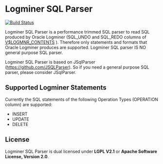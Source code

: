 # Logminer SQL Parser

[![Build Status](https://travis-ci.com/thake/logminer-sql-parser.svg?branch=master)](https://travis-ci.com/thake/logminer-sql-parser)

Logminer SQL Parser is a performance trimmed SQL parser to read SQL produced by Oracle Logminer (SQL_UNDO and SQL_REDO columns of
 [V$LOGMNR_CONTENTS](https://docs.oracle.com/cd/B28359_01/server.111/b28320/dynviews_2033.htm]) ). Therefore only statements 
and formats that Oracle Logminer produces are supported. Logminer SQL parser IS NO general purpose SQL parser. 

Logminer SQL Parser is based on JSqlParser (https://github.com/JSQLParser). So if you need a general purpose SQL parser, please
consider JSqlParser.

## Supported Logminer Statements

Currently the SQL statements of the following Operation Types (OPERATION column) are supported:
- INSERT
- UPDATE
- DELETE

## License

Logminer SQL Parser is dual licensed under **LGPL V2.1** or **Apache Software License, Version 2.0**.